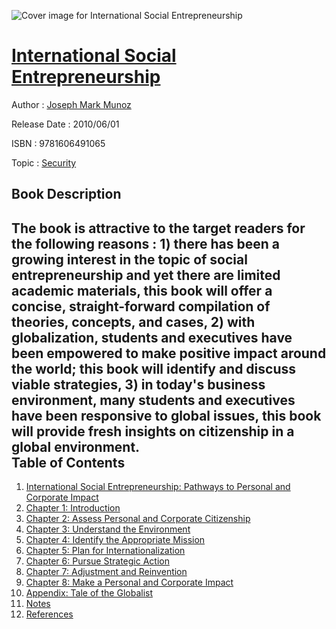 ![Cover image for International Social Entrepreneurship](https://imgdetail.ebookreading.net/cover/cover/security/EB9781606491065.jpg)

[International Social Entrepreneurship](https://ebookreading.net/view/book/International+Social+Entrepreneurship-EB9781606491065_1.html "International Social Entrepreneurship")
====================================================================================================================

Author : [Joseph Mark Munoz](https://ebookreading.net/search/author/Joseph+Mark+Munoz)

Release Date : 2010/06/01

ISBN : 9781606491065

Topic : [Security](https://ebookreading.net/search/category/security)

Book Description
-----------------

The book is attractive to the target readers for the following reasons : 1) there has been a growing interest in the topic of social entrepreneurship and yet there are limited academic materials, this book will offer a concise, straight-forward compilation of theories, concepts, and cases, 2) with globalization, students and executives have been empowered to make positive impact around the world; this book will identify and discuss viable strategies, 3) in today's business environment, many students and executives have been responsive to global issues, this book will provide fresh insights on citizenship in a global environment.              
Table of Contents
-----------------

1. [International Social Entrepreneurship: Pathways to Personal and Corporate Impact](https://ebookreading.net/view/book/International+Social+Entrepreneurship-EB9781606491065_1.html#ibe-munoz001htmltit)
1. [Chapter 1: Introduction](https://ebookreading.net/view/book/International+Social+Entrepreneurship-EB9781606491065_6.html#ibe-munoz006htmlch0)
1. [Chapter 2: Assess Personal and Corporate Citizenship](https://ebookreading.net/view/book/International+Social+Entrepreneurship-EB9781606491065_7.html#ibe-munoz007htmlch0)
1. [Chapter 3: Understand the Environment](https://ebookreading.net/view/book/International+Social+Entrepreneurship-EB9781606491065_8.html#ibe-munoz008htmlch0)
1. [Chapter 4: Identify the Appropriate Mission](https://ebookreading.net/view/book/International+Social+Entrepreneurship-EB9781606491065_9.html#ibe-munoz009htmlch0)
1. [Chapter 5: Plan for Internationalization](https://ebookreading.net/view/book/International+Social+Entrepreneurship-EB9781606491065_10.html#ibe-munoz010htmlch0)
1. [Chapter 6: Pursue Strategic Action](https://ebookreading.net/view/book/International+Social+Entrepreneurship-EB9781606491065_11.html#ibe-munoz011htmlch0)
1. [Chapter 7: Adjustment and Reinvention](https://ebookreading.net/view/book/International+Social+Entrepreneurship-EB9781606491065_12.html#ibe-munoz012htmlch0)
1. [Chapter 8: Make a Personal and Corporate Impact](https://ebookreading.net/view/book/International+Social+Entrepreneurship-EB9781606491065_13.html#ibe-munoz013htmlch0)
1. [Appendix: Tale of the Globalist](https://ebookreading.net/view/book/International+Social+Entrepreneurship-EB9781606491065_14.html#ibe-munoz014htmlapp)
1. [Notes](https://ebookreading.net/view/book/International+Social+Entrepreneurship-EB9781606491065_15.html#ibe-munoz015htmlnot)
1. [References](https://ebookreading.net/view/book/International+Social+Entrepreneurship-EB9781606491065_16.html#ibe-munoz016htmlref)
